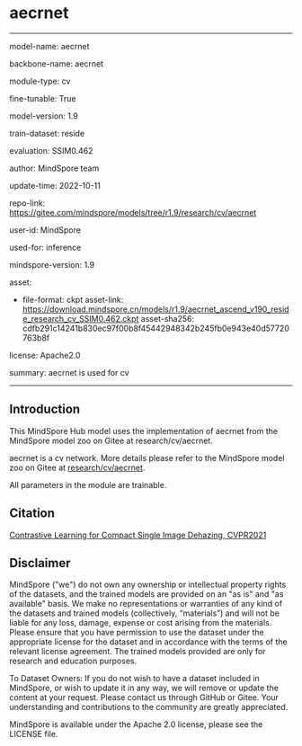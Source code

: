 # aecrnet

---

model-name: aecrnet

backbone-name: aecrnet

module-type: cv

fine-tunable: True

model-version: 1.9

train-dataset: reside

evaluation: SSIM0.462

author: MindSpore team

update-time: 2022-10-11

repo-link: <https://gitee.com/mindspore/models/tree/r1.9/research/cv/aecrnet>

user-id: MindSpore

used-for: inference

mindspore-version: 1.9

asset:

-
    file-format: ckpt
    asset-link: <https://download.mindspore.cn/models/r1.9/aecrnet_ascend_v190_reside_research_cv_SSIM0.462.ckpt>
    asset-sha256: cdfb291c14241b830ec97f00b8f45442948342b245fb0e943e40d57720763b8f

license: Apache2.0

summary: aecrnet is used for cv

---

## Introduction

This MindSpore Hub model uses the implementation of aecrnet from the MindSpore model zoo on Gitee at research/cv/aecrnet.

aecrnet is a cv network. More details please refer to the MindSpore model zoo on Gitee at [research/cv/aecrnet](https://gitee.com/mindspore/models/blob/r1.9/research/cv/aecrnet/README.md).

All parameters in the module are trainable.

## Citation

[Contrastive Learning for Compact Single Image Dehazing, CVPR2021](https://arxiv.org/abs/2104.09367)

## Disclaimer

MindSpore ("we") do not own any ownership or intellectual property rights of the datasets, and the trained models are provided on an "as is" and "as available" basis. We make no representations or warranties of any kind of the datasets and trained models (collectively, “materials”) and will not be liable for any loss, damage, expense or cost arising from the materials. Please ensure that you have permission to use the dataset under the appropriate license for the dataset and in accordance with the terms of the relevant license agreement. The trained models provided are only for research and education purposes.

To Dataset Owners: If you do not wish to have a dataset included in MindSpore, or wish to update it in any way, we will remove or update the content at your request. Please contact us through GitHub or Gitee. Your understanding and contributions to the community are greatly appreciated.

MindSpore is available under the Apache 2.0 license, please see the LICENSE file.
